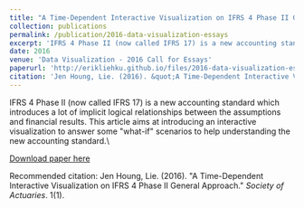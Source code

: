 ```yaml
---
title: "A Time-Dependent Interactive Visualization on IFRS 4 Phase II General Approach"
collection: publications
permalink: /publication/2016-data-visualization-essays
excerpt: 'IFRS 4 Phase II (now called IFRS 17) is a new accounting standard which introduces a lot of implicit logical relationships between the assumptions and financial results. This article aims at introducing an interactive visualization to answer some "what-if" scenarios to help understanding the new accounting standard.'
date: 2016
venue: 'Data Visualization - 2016 Call for Essays'
paperurl: 'http://erikliehku.github.io/files/2016-data-visualization-essays.pdf'
citation: 'Jen Houng, Lie. (2016). &quot;A Time-Dependent Interactive Visualization on IFRS 4 Phase II General Approach.&quot; <i>Society of Actuaries</i>. 1(1).'
---
```

IFRS 4 Phase II (now called IFRS 17) is a new accounting standard which introduces a lot of implicit logical relationships between the assumptions and financial results. This article aims at introducing an interactive visualization to answer some "what-if" scenarios to help understanding the new accounting standard.\

[Download paper here](http://erikliehku.github.io/files/2016-data-visualization-essays.pdf)

Recommended citation: Jen Houng, Lie. (2016). "A Time-Dependent Interactive Visualization on IFRS 4 Phase II General Approach." <i>Society of Actuaries</i>. 1(1).
